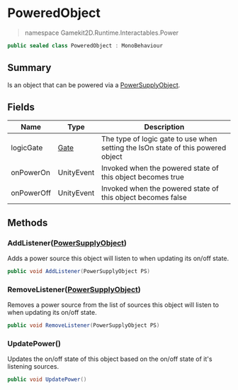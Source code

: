 # PoweredObject
> namespace Gamekit2D.Runtime.Interactables.Power
```csharp
public sealed class PoweredObject : MonoBehaviour
```

## Summary
Is an object that can be powered via a [PowerSupplyObject](./PowerSupplyObject.md).

## Fields
| Name | Type | Description |
|------|------|-------------|
| logicGate | [Gate](./../../Enums/Gate.md) | The type of logic gate to use when setting the IsOn state of this powered object |
| onPowerOn | UnityEvent | Invoked when the powered state of this object becomes true |
| onPowerOff | UnityEvent | Invoked when the powered state of this object becomes false |
       
## Methods
### AddListener([PowerSupplyObject](./PowerSupplyObject.md))
Adds a power source this object will listen to when updating its on/off state.
```csharp
public void AddListener(PowerSupplyObject PS)
```

### RemoveListener([PowerSupplyObject](./PowerSupplyObject.md))
Removes a power source from the list of sources this object will listen to when updating its on/off state.
```csharp
public void RemoveListener(PowerSupplyObject PS)
```

### UpdatePower()
Updates the on/off state of this object based on the on/off state of it's listening sources.
```csharp
public void UpdatePower()
```